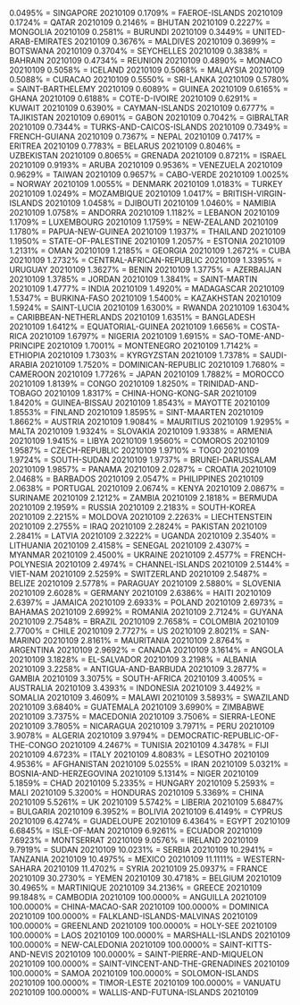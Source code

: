 0.0495% = SINGAPORE 20210109 
0.1709% = FAEROE-ISLANDS 20210109 
0.1724% = QATAR 20210109 
0.2146% = BHUTAN 20210109 
0.2227% = MONGOLIA 20210109 
0.2581% = BURUNDI 20210109 
0.3449% = UNITED-ARAB-EMIRATES 20210109 
0.3676% = MALDIVES 20210109 
0.3699% = BOTSWANA 20210109 
0.3704% = SEYCHELLES 20210109 
0.3838% = BAHRAIN 20210109 
0.4734% = REUNION 20210109 
0.4890% = MONACO 20210109 
0.5058% = ICELAND 20210109 
0.5068% = MALAYSIA 20210109 
0.5088% = CURACAO 20210109 
0.5550% = SRI-LANKA 20210109 
0.5780% = SAINT-BARTHELEMY 20210109 
0.6089% = GUINEA 20210109 
0.6165% = GHANA 20210109 
0.6188% = COTE-D-IVOIRE 20210109 
0.6291% = KUWAIT 20210109 
0.6390% = CAYMAN-ISLANDS 20210109 
0.6777% = TAJIKISTAN 20210109 
0.6901% = GABON 20210109 
0.7042% = GIBRALTAR 20210109 
0.7344% = TURKS-AND-CAICOS-ISLANDS 20210109 
0.7349% = FRENCH-GUIANA 20210109 
0.7367% = NEPAL 20210109 
0.7417% = ERITREA 20210109 
0.7783% = BELARUS 20210109 
0.8046% = UZBEKISTAN 20210109 
0.8065% = GRENADA 20210109 
0.8721% = ISRAEL 20210109 
0.9193% = ARUBA 20210109 
0.9536% = VENEZUELA 20210109 
0.9629% = TAIWAN 20210109 
0.9657% = CABO-VERDE 20210109 
1.0025% = NORWAY 20210109 
1.0055% = DENMARK 20210109 
1.0183% = TURKEY 20210109 
1.0249% = MOZAMBIQUE 20210109 
1.0417% = BRITISH-VIRGIN-ISLANDS 20210109 
1.0458% = DJIBOUTI 20210109 
1.0460% = NAMIBIA 20210109 
1.0758% = ANDORRA 20210109 
1.1182% = LEBANON 20210109 
1.1709% = LUXEMBOURG 20210109 
1.1759% = NEW-ZEALAND 20210109 
1.1780% = PAPUA-NEW-GUINEA 20210109 
1.1937% = THAILAND 20210109 
1.1950% = STATE-OF-PALESTINE 20210109 
1.2057% = ESTONIA 20210109 
1.2131% = OMAN 20210109 
1.2185% = GEORGIA 20210109 
1.2672% = CUBA 20210109 
1.2732% = CENTRAL-AFRICAN-REPUBLIC 20210109 
1.3395% = URUGUAY 20210109 
1.3627% = BENIN 20210109 
1.3775% = AZERBAIJAN 20210109 
1.3785% = JORDAN 20210109 
1.3841% = SAINT-MARTIN 20210109 
1.4777% = INDIA 20210109 
1.4920% = MADAGASCAR 20210109 
1.5347% = BURKINA-FASO 20210109 
1.5400% = KAZAKHSTAN 20210109 
1.5924% = SAINT-LUCIA 20210109 
1.6300% = RWANDA 20210109 
1.6304% = CARIBBEAN-NETHERLANDS 20210109 
1.6351% = BANGLADESH 20210109 
1.6412% = EQUATORIAL-GUINEA 20210109 
1.6656% = COSTA-RICA 20210109 
1.6797% = NIGERIA 20210109 
1.6915% = SAO-TOME-AND-PRINCIPE 20210109 
1.7001% = MONTENEGRO 20210109 
1.7142% = ETHIOPIA 20210109 
1.7303% = KYRGYZSTAN 20210109 
1.7378% = SAUDI-ARABIA 20210109 
1.7520% = DOMINICAN-REPUBLIC 20210109 
1.7680% = CAMEROON 20210109 
1.7726% = JAPAN 20210109 
1.7882% = MOROCCO 20210109 
1.8139% = CONGO 20210109 
1.8250% = TRINIDAD-AND-TOBAGO 20210109 
1.8317% = CHINA-HONG-KONG-SAR 20210109 
1.8420% = GUINEA-BISSAU 20210109 
1.8543% = MAYOTTE 20210109 
1.8553% = FINLAND 20210109 
1.8595% = SINT-MAARTEN 20210109 
1.8662% = AUSTRIA 20210109 
1.9084% = MAURITIUS 20210109 
1.9295% = MALTA 20210109 
1.9324% = SLOVAKIA 20210109 
1.9338% = ARMENIA 20210109 
1.9415% = LIBYA 20210109 
1.9560% = COMOROS 20210109 
1.9587% = CZECH-REPUBLIC 20210109 
1.9710% = TOGO 20210109 
1.9724% = SOUTH-SUDAN 20210109 
1.9737% = BRUNEI-DARUSSALAM 20210109 
1.9857% = PANAMA 20210109 
2.0287% = CROATIA 20210109 
2.0468% = BARBADOS 20210109 
2.0547% = PHILIPPINES 20210109 
2.0638% = PORTUGAL 20210109 
2.0674% = KENYA 20210109 
2.0867% = SURINAME 20210109 
2.1212% = ZAMBIA 20210109 
2.1818% = BERMUDA 20210109 
2.1959% = RUSSIA 20210109 
2.2183% = SOUTH-KOREA 20210109 
2.2215% = MOLDOVA 20210109 
2.2263% = LIECHTENSTEIN 20210109 
2.2755% = IRAQ 20210109 
2.2824% = PAKISTAN 20210109 
2.2841% = LATVIA 20210109 
2.3222% = UGANDA 20210109 
2.3540% = LITHUANIA 20210109 
2.4158% = SENEGAL 20210109 
2.4307% = MYANMAR 20210109 
2.4500% = UKRAINE 20210109 
2.4577% = FRENCH-POLYNESIA 20210109 
2.4974% = CHANNEL-ISLANDS 20210109 
2.5144% = VIET-NAM 20210109 
2.5259% = SWITZERLAND 20210109 
2.5487% = BELIZE 20210109 
2.5778% = PARAGUAY 20210109 
2.5880% = SLOVENIA 20210109 
2.6028% = GERMANY 20210109 
2.6386% = HAITI 20210109 
2.6397% = JAMAICA 20210109 
2.6933% = POLAND 20210109 
2.6973% = BAHAMAS 20210109 
2.6992% = ROMANIA 20210109 
2.7124% = GUYANA 20210109 
2.7548% = BRAZIL 20210109 
2.7658% = COLOMBIA 20210109 
2.7700% = CHILE 20210109 
2.7727% = US 20210109 
2.8021% = SAN-MARINO 20210109 
2.8161% = MAURITANIA 20210109 
2.8764% = ARGENTINA 20210109 
2.9692% = CANADA 20210109 
3.1614% = ANGOLA 20210109 
3.1828% = EL-SALVADOR 20210109 
3.2198% = ALBANIA 20210109 
3.2258% = ANTIGUA-AND-BARBUDA 20210109 
3.2877% = GAMBIA 20210109 
3.3075% = SOUTH-AFRICA 20210109 
3.4005% = AUSTRALIA 20210109 
3.4393% = INDONESIA 20210109 
3.4492% = SOMALIA 20210109 
3.4609% = MALAWI 20210109 
3.5893% = SWAZILAND 20210109 
3.6840% = GUATEMALA 20210109 
3.6990% = ZIMBABWE 20210109 
3.7375% = MACEDONIA 20210109 
3.7506% = SIERRA-LEONE 20210109 
3.7805% = NICARAGUA 20210109 
3.7971% = PERU 20210109 
3.9078% = ALGERIA 20210109 
3.9794% = DEMOCRATIC-REPUBLIC-OF-THE-CONGO 20210109 
4.2467% = TUNISIA 20210109 
4.3478% = FIJI 20210109 
4.6723% = ITALY 20210109 
4.8083% = LESOTHO 20210109 
4.9536% = AFGHANISTAN 20210109 
5.0255% = IRAN 20210109 
5.0321% = BOSNIA-AND-HERZEGOVINA 20210109 
5.1314% = NIGER 20210109 
5.1859% = CHAD 20210109 
5.2335% = HUNGARY 20210109 
5.2593% = MALI 20210109 
5.3200% = HONDURAS 20210109 
5.3369% = CHINA 20210109 
5.5261% = UK 20210109 
5.5742% = LIBERIA 20210109 
5.6847% = BULGARIA 20210109 
6.3952% = BOLIVIA 20210109 
6.4149% = CYPRUS 20210109 
6.4274% = GUADELOUPE 20210109 
6.4364% = EGYPT 20210109 
6.6845% = ISLE-OF-MAN 20210109 
6.9261% = ECUADOR 20210109 
7.6923% = MONTSERRAT 20210109 
9.0576% = IRELAND 20210109 
9.7919% = SUDAN 20210109 
10.0231% = SERBIA 20210109 
10.2941% = TANZANIA 20210109 
10.4975% = MEXICO 20210109 
11.1111% = WESTERN-SAHARA 20210109 
11.4702% = SYRIA 20210109 
25.0937% = FRANCE 20210109 
30.2730% = YEMEN 20210109 
30.4718% = BELGIUM 20210109 
30.4965% = MARTINIQUE 20210109 
34.2136% = GREECE 20210109 
99.1848% = CAMBODIA 20210109 
100.0000% = ANGUILLA 20210109 
100.0000% = CHINA-MACAO-SAR 20210109 
100.0000% = DOMINICA 20210109 
100.0000% = FALKLAND-ISLANDS-MALVINAS 20210109 
100.0000% = GREENLAND 20210109 
100.0000% = HOLY-SEE 20210109 
100.0000% = LAOS 20210109 
100.0000% = MARSHALL-ISLANDS 20210109 
100.0000% = NEW-CALEDONIA 20210109 
100.0000% = SAINT-KITTS-AND-NEVIS 20210109 
100.0000% = SAINT-PIERRE-AND-MIQUELON 20210109 
100.0000% = SAINT-VINCENT-AND-THE-GRENADINES 20210109 
100.0000% = SAMOA 20210109 
100.0000% = SOLOMON-ISLANDS 20210109 
100.0000% = TIMOR-LESTE 20210109 
100.0000% = VANUATU 20210109 
100.0000% = WALLIS-AND-FUTUNA-ISLANDS 20210109 
